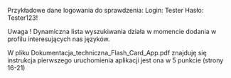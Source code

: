 Przykładowe dane logowania do sprawdzenia:
Login: Tester
Hasło: Tester123!

Uwaga !
Dynamiczna lista wyszukiwania działa w momencie dodania w profilu interesujących nas języków.

W pliku Dokumentacja_techniczna_Flash_Card_App.pdf znajduję się instrukcja pierwszego uruchomienia aplikacji jest ona w 5 punkcie (strony 16-21)
